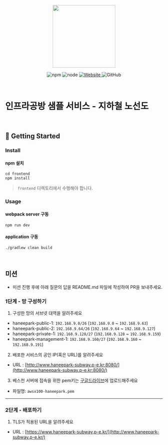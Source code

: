 <p align="center">
    <img width="200px;" src="https://raw.githubusercontent.com/woowacourse/atdd-subway-admin-frontend/master/images/main_logo.png"/>
</p>
<p align="center">
  <img alt="npm" src="https://img.shields.io/badge/npm-%3E%3D%205.5.0-blue">
  <img alt="node" src="https://img.shields.io/badge/node-%3E%3D%209.3.0-blue">
  <a href="https://edu.nextstep.camp/c/R89PYi5H" alt="nextstep atdd">
    <img alt="Website" src="https://img.shields.io/website?url=https%3A%2F%2Fedu.nextstep.camp%2Fc%2FR89PYi5H">
  </a>
  <img alt="GitHub" src="https://img.shields.io/github/license/next-step/atdd-subway-service">
</p>

<br>

# 인프라공방 샘플 서비스 - 지하철 노선도

<br>

## 🚀 Getting Started

### Install
#### npm 설치
```
cd frontend
npm install
```
> `frontend` 디렉토리에서 수행해야 합니다.

### Usage
#### webpack server 구동
```
npm run dev
```
#### application 구동
```
./gradlew clean build
```
<br>

## 미션

* 미션 진행 후에 아래 질문의 답을 README.md 파일에 작성하여 PR을 보내주세요.

### 1단계 - 망 구성하기
1. 구성한 망의 서브넷 대역을 알려주세요

* haneepark-public-1: `192.168.9.0/26` (`192.168.9.0` ~ `192.168.9.63`)
* haneepark-public-2: `192.168.9.64/26` (`192.168.9.64` ~ `192.168.9.127`)
* haneepark-private-1: `192.168.9.128/27` (`192.168.9.128` ~ `192.168.9.159`)
* haneepark-management-1: `192.168.9.160/27` (`192.168.9.160` ~ `192.168.9.191`)

2. 배포한 서비스의 공인 IP(혹은 URL)를 알려주세요

* URL : [http://www.haneepark-subway.p-e.kr:8080/](http://www.haneepark-subway.p-e.kr:8080/)

3. 베스천 서버에 접속을 위한 pem키는 [구글드라이브](https://drive.google.com/drive/folders/1dZiCUwNeH1LMglp8dyTqqsL1b2yBnzd1?usp=sharing)에 업로드해주세요

* 파일명: `awsx100-haneepark.pem`

---

### 2단계 - 배포하기
1. TLS가 적용된 URL을 알려주세요

- URL : [https://www.haneepark-subway.p-e.kr/](http://www.haneepark-subway.p-e.kr/)
